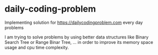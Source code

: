 # daily-coding-problem
Implementing solution for https://dailycodingproblem.com every day problems

I am trying to solve problems by using better data structures like Binary Search Tree or Range Binar Tree, ... in order to improve its memory space usage and cpu time complexity.
